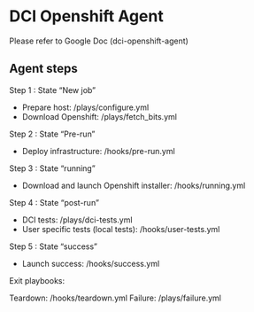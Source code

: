 # DCI Openshift Agent

Please refer to Google Doc (dci-openshift-agent)

## Agent steps ##

Step 1 : State “New job”
- Prepare host: /plays/configure.yml
- Download Openshift: /plays/fetch_bits.yml

Step 2 : State “Pre-run”
- Deploy infrastructure: /hooks/pre-run.yml

Step 3 : State “running”
- Download and launch Openshift installer: /hooks/running.yml

Step 4 : State “post-run”
- DCI tests: /plays/dci-tests.yml
- User specific tests (local tests): /hooks/user-tests.yml

Step 5 : State “success”
- Launch success: /hooks/success.yml

Exit playbooks:

Teardown: /hooks/teardown.yml
Failure: /plays/failure.yml

